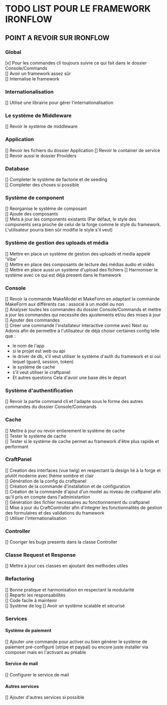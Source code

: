 # TODO LIST POUR LE FRAMEWORK IRONFLOW

## POINT A REVOIR SUR IRONFLOW

### Global
[x] Pour les commandes cli toujours suivre ce qui fait dans le dossier Console/Commands  
[] Avoir un framework assez sûr  
[] Internalise le framework  

### Internationalisation

[] Utilisé une librairie pour gérer l'internationalisation 

### Le système de Middleware

[] Revoir le système de middleware  

### Application

[] Revoir les fichiers du dossier Application
[] Revoir le container de service  
[] Revoir aussi le dossier Providers

### Database

[] Completer le système de factorie et de seeding  
[] Completer des choses si possible

### Système de component

[] Reorganise le système de composant  
[] Ajoute des composants  
[] Mets à jour les components existants (Par défaut, le style des components sera proche de celui de la forge comme le style du framework. L'utilisateur pourra bien sûr modifie le style s'il veut)  

### Système de gestion des uploads et média

[] Mettre en place un système de gestion des uploads et media appelé 'Vibe'  
[] Mettre en place des composants de lecture des médias audio et vidéo  
[] Mettre en place aussi un système d'upload des fichiers 
[] Harmoniser le système avec ce qui est déjà present dans le framework  

### Console

[] Revoir la commande MakeModel et MakeForm en adaptant la commande MakeForm aux différents cas : associé à un model ou non  
[] Analyser toutes les commandes du dossier Console/Commands et mettre à jour les commandes qui necessite des ajustements et/ou des mises à jour
[] Ajouter des commandes  
[] Creer une commande l'installateur interactive comme avec Next ou Adonis afin de permettre à l'utilisateur de déjà choisir certaines config telle que :
   - le nom de l'app
   - si le projet est web ou api
   - le driver de db, s'il veut utiliser le système d'auth du framework et si oui lequel (guard, session, token)
   - le système de cache  
   - s'il veut utiliser le craftpanel  
   - Et autres questions
   Cela d'avoir une base dès le depart  


### Système d'authentification  

[] Revoir la partie command cli et l'adapte sous le forme des autres commandes du dossier Console/Commands   

### Cache

[] Mettre à jour ou revoir entierement le système de cache  
[] Tester le système de cache  
[] Tester si le système de cache permet au framework d'être plus rapide et performant      

### CraftPanel
[] Creation des interfaces (vue twig) en respectant la design lié à la forge et plutôt moderne avec thème sombre et clair  
[] Génération de la config du craftpanel  
[] Création de la commande d'installation et de configuration  
[] Création de la commande d'ajout d'un model au niveau de craftpanel afin qu'il pris en compte dans l'administartion  
[] Génération des fichier necessaires au fonctionnement du craftpanel  
[] Mise à jour du CraftController afin d'integrer les fonctionnalités de gestion des formulaires et des validations du framework  
[] Utiliser l'internationalisation  

### Controller  
[] Cooriger les bugs presents dans la classe Controller

### Classe Request et Response 
[] Mettre à jour ces classes en ajoutant des methodes utiles  

### Refactoring  
[] Bonne pratique et harmonisation en respectant la modularité    
[] Repartir les responsabilités  
[] Code facile à maintenir  
[] Système de log
[] Avoir un système scalable et sécurisé   

### Services

#### Système de paiement
[] Ajouter une commande pour activer ou bien générer le système de paiement pré-configuré (stripe et paypal) ou encore juste installer via composer mais en l'activant au préable

#### Service de mail
[] Configurer le service de mail

#### Autres services
[] Ajouter d'autres services si possible
 

